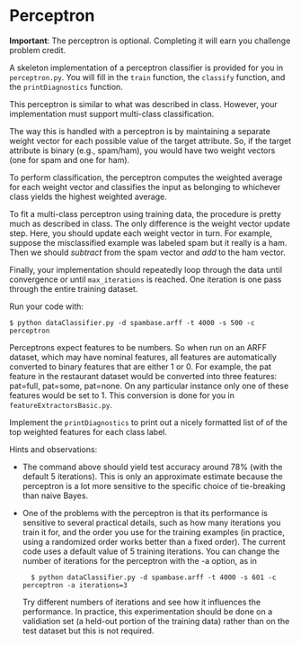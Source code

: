 # Perceptron

**Important**: The perceptron is optional.  Completing it will earn you challenge problem credit. 

A skeleton implementation of a perceptron classifier is provided for you in `perceptron.py`. You will fill in the `train` function, the `classify` function, and the `printDiagnostics` function.

This perceptron is similar to what was described in class.  However, your implementation must support multi-class classification.

The way this is handled with a perceptron is by maintaining a separate weight vector for each possible value of the target attribute.  So, if the target attribute is binary (e.g., spam/ham), you would have two weight vectors (one for spam and one for ham).  

To perform classification, the perceptron computes the weighted average for each weight vector and classifies the input as belonging to whichever class yields the highest weighted average.

To fit a multi-class perceptron using training data, the procedure is pretty much as described in class.  The only difference is the weight vector update step.  Here, you should update each weight vector in turn.  For example, suppose the misclassified example was labeled spam but it really is a ham.  Then we should *subtract* from the spam vector and *add* to the ham vector.

Finally, your implementation should repeatedly loop through the data until convergence or until `max_iterations` is reached.  One iteration is one pass through the entire training dataset.

Run your code with:

	$ python dataClassifier.py -d spambase.arff -t 4000 -s 500 -c perceptron

Perceptrons expect features to be numbers. So when run on an ARFF dataset, which may have nominal features, all features are automatically converted to binary features that are either 1 or 0. For example, the pat feature in the restaurant dataset would be converted into three features: pat=full, pat=some, pat=none. On any particular instance only one of these features would be set to 1. This conversion is done for you in `featureExtractorsBasic.py`.

Implement the `printDiagnostics` to print out a nicely formatted list of of the top weighted features for each class label.

Hints and observations:

- The command above should yield test accuracy around 78% (with the default 5 iterations). This is only an approximate estimate because the perceptron is a lot more sensitive to the specific choice of tie-breaking than naive Bayes.

- One of the problems with the perceptron is that its performance is sensitive to several practical details, such as how many iterations you train it for, and the order you use for the training examples (in practice, using a randomized order works better than a fixed order). The current code uses a default value of 5 training iterations. You can change the number of iterations for the perceptron with the -a option, as in

  		$ python dataClassifier.py -d spambase.arff -t 4000 -s 601 -c perceptron -a iterations=3

    Try different numbers of iterations and see how it influences the performance. In practice, this experimentation should be done on a validiation set (a held-out portion of the training data) rather than on the test dataset but this is not required.
